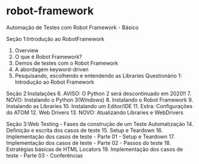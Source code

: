 # robot-framework
Automação de Testes com Robot Framework - Básico

Seção 1:Introdução ao RobotFramework
1. Overview
2. O que é Robot Framework?
3. Demos de testes com o Robot Framework
4. A abordagem keyword-driven
5. Pesquisando, escolhendo e entendendo as Libraries
Questionário 1: Introdução ao Robot Framework

Seção 2:Instalações
6. AVISO: O Python 2 será descontinuado em 2020!!
7. NOVO: Instalando o Python 3(Windows)
8. Instalando o Robot Framework
9. Instalando as Libraries
10. Instalando um Editor/IDE
11. Extra: Configurações do ATOM
12. Web Drivers
13. NOVO: Atualizando Libraries e WebDrivers

Seção 3:Web Testing - Fases da construção de um Teste Automatização
14. Definição e escrita dos casos de teste
15. Setup e Teardown
16. Implementação dos casos de teste - Parte 01 - Setup e Teardown
17. Implementação dos casos de teste - Parte 02 - Passos do teste
18. Estratégias básicas de HTML Locators
19. Implementação dos casos de teste - Parte 03 - Conferências
